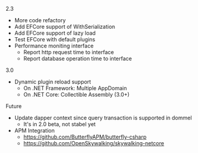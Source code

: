 2.3

- More code refactory
- Add EFCore support of WithSerialization
- Add EFCore support of lazy load
- Test EFCore with default plugins
- Performance moniting interface
	- Report http request time to interface
	- Report database operation time to interface

3.0

- Dynamic plugin reload support
	- On .NET Framework: Multiple AppDomain
	- On .NET Core: Collectible Assembly (3.0+)

Future

- Update dapper context since query transaction is supported in dommel
	- It's in 2.0 beta, not stabel yet
- APM Integration
	- https://github.com/ButterflyAPM/butterfly-csharp
	- https://github.com/OpenSkywalking/skywalking-netcore